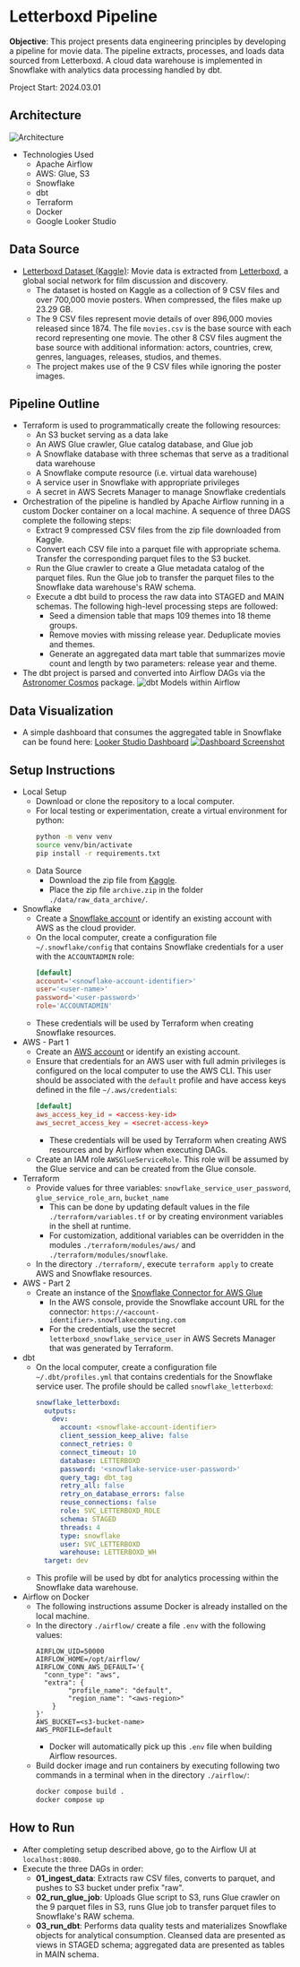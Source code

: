 # Letterboxd Pipeline

**Objective**: This project presents data engineering principles by developing a pipeline for movie data. The pipeline extracts, processes, and loads data sourced from Letterboxd. A cloud data warehouse is implemented in Snowflake with analytics data processing handled by dbt. 

Project Start: 2024.03.01

## Architecture
![Architecture](./images/Architecture.png)
- Technologies Used
  - Apache Airflow
  - AWS: Glue, S3
  - Snowflake
  - dbt
  - Terraform
  - Docker
  - Google Looker Studio

## Data Source
- [Letterboxd Dataset (Kaggle)](https://www.kaggle.com/datasets/gsimonx37/letterboxd): Movie data is extracted from [Letterboxd](https://letterboxd.com/), a global social network for film discussion and discovery.
  - The dataset is hosted on Kaggle as a collection of 9 CSV files and over 700,000 movie posters. When compressed, the files make up 23.29 GB. 
  - The 9 CSV files represent movie details of over 896,000 movies released since 1874. The file `movies.csv` is the base source with each record representing one movie. The other 8 CSV files augment the base source with additional information: actors, countries, crew, genres, languages, releases, studios, and themes. 
  - The project makes use of the 9 CSV files while ignoring the poster images.  

## Pipeline Outline
- Terraform is used to programmatically create the following resources:
  - An S3 bucket serving as a data lake 
  - An AWS Glue crawler, Glue catalog database, and Glue job
  - A Snowflake database with three schemas that serve as a traditional data warehouse
  - A Snowflake compute resource (i.e. virtual data warehouse)
  - A service user in Snowflake with appropriate privileges
  - A secret in AWS Secrets Manager to manage Snowflake credentials
- Orchestration of the pipeline is handled by Apache Airflow running in a custom Docker container on a local machine. A sequence of three DAGS complete the following steps: 
  - Extract 9 compressed CSV files from the zip file downloaded from Kaggle. 
  - Convert each CSV file into a parquet file with appropriate schema. Transfer the corresponding parquet files to the S3 bucket. 
  - Run the Glue crawler to create a Glue metadata catalog of the parquet files. Run the Glue job to transfer the parquet files to the Snowflake data warehouse's RAW schema. 
  - Execute a dbt build to process the raw data into STAGED and MAIN schemas. The following high-level processing steps are followed:
    - Seed a dimension table that maps 109 themes into 18 theme groups.
    - Remove movies with missing release year. Deduplicate movies and themes.
    - Generate an aggregated data mart table that summarizes movie count and length by two parameters: release year and theme. 
- The dbt project is parsed and converted into Airflow DAGs via the [Astronomer Cosmos](https://www.astronomer.io/cosmos/) package. 
![dbt Models within Airflow](./images/dbtModelsInAirflow.png)

## Data Visualization
- A simple dashboard that consumes the aggregated table in Snowflake can be found here: [Looker Studio Dashboard](https://lookerstudio.google.com/s/ongh3z7W-uA)
[![Dashboard Screenshot](./images/DashboardScreenshot.jpg)](https://lookerstudio.google.com/s/ongh3z7W-uA)

## Setup Instructions
- Local Setup
  - Download or clone the repository to a local computer. 
  - For local testing or experimentation, create a virtual environment for python:
    ```bash
    python -m venv venv
    source venv/bin/activate
    pip install -r requirements.txt
    ```
  - Data Source
    - Download the zip file from [Kaggle](https://www.kaggle.com/datasets/gsimonx37/letterboxd).
    - Place the zip file `archive.zip` in the folder `./data/raw_data_archive/`.
- Snowflake
  - Create a [Snowflake account](https://signup.snowflake.com/) or identify an existing account with AWS as the cloud provider.
  - On the local computer, create a configuration file `~/.snowflake/config` that contains Snowflake credentials for a user with the `ACCOUNTADMIN` role:
    ```toml
    [default]
    account='<snowflake-account-identifier>'
    user='<user-name>'
    password='<user-password>'
    role='ACCOUNTADMIN'
    ```
  - These credentials will be used by Terraform when creating Snowflake resources.
- AWS - Part 1
  - Create an [AWS account](https://aws.amazon.com/) or identify an existing account.
  - Ensure that credentials for an AWS user with full admin privileges is configured on the local computer to use the AWS CLI. This user should be associated with the `default` profile and have access keys defined in the file `~/.aws/credentials`: 
    ```toml
    [default]
    aws_access_key_id = <access-key-id>
    aws_secret_access_key = <secret-access-key>
    ```
    - These credentials will be used by Terraform when creating AWS resources and by Airflow when executing DAGs. 
  - Create an IAM role `AWSGlueServiceRole`. This role will be assumed by the Glue service and can be created from the Glue console. 
- Terraform
  - Provide values for three variables: `snowflake_service_user_password`, `glue_service_role_arn`, `bucket_name`
    - This can be done by updating default values in the file `./terraform/variables.tf` or by creating environment variables in the shell at runtime. 
    - For customization, additional variables can be overridden in the modules `./terraform/modules/aws/` and `./terraform/modules/snowflake`.
  - In the directory `./terraform/`, execute `terraform apply` to create AWS and Snowflake resources. 
- AWS - Part 2
  - Create an instance of the [Snowflake Connector for AWS Glue](https://aws.amazon.com/marketplace/pp/prodview-xdyn5il56d7a2)
    - In the AWS console, provide the Snowflake account URL for the connector: 
      `https://<account-identifier>.snowflakecomputing.com`
    - For the credentials, use the secret `letterboxd_snowflake_service_user` in AWS Secrets Manager that was generated by Terraform. 
- dbt
  - On the local computer, create a configuration file `~/.dbt/profiles.yml` that contains  credentials for the Snowflake service user. The profile should be called  `snowflake_letterboxd`:
    ```yaml
    snowflake_letterboxd:
      outputs:
        dev:
          account: <snowflake-account-identifier>
          client_session_keep_alive: false
          connect_retries: 0
          connect_timeout: 10
          database: LETTERBOXD
          password: '<snowflake-service-user-password>'
          query_tag: dbt_tag
          retry_all: false
          retry_on_database_errors: false
          reuse_connections: false
          role: SVC_LETTERBOXD_ROLE
          schema: STAGED
          threads: 4
          type: snowflake
          user: SVC_LETTERBOXD
          warehouse: LETTERBOXD_WH
      target: dev
    ```
  - This profile will be used by dbt for analytics processing within the Snowflake data warehouse. 
- Airflow on Docker
  - The following instructions assume Docker is already installed on the local machine. 
  - In the directory `./airflow/` create a file `.env` with the following values: 
    ```text
    AIRFLOW_UID=50000
    AIRFLOW_HOME=/opt/airflow/
    AIRFLOW_CONN_AWS_DEFAULT='{
      "conn_type": "aws",
      "extra": {
            "profile_name": "default",
            "region_name": "<aws-region>"
        }
    }'
    AWS_BUCKET=<s3-bucket-name>
    AWS_PROFILE=default
    ```
    - Docker will automatically pick up this `.env` file when building Airflow resources. 
  - Build docker image and run containers by executing following two commands in a terminal when in the directory `./airflow/`:
    ```bash
    docker compose build .
    docker compose up
    ```

## How to Run
- After completing setup described above, go to the Airflow UI at `localhost:8080`. 
- Execute the three DAGs in order:
  - **01_ingest_data**: Extracts raw CSV files, converts to parquet, and pushes to S3 bucket under prefix "raw". 
  - **02_run_glue_job**: Uploads Glue script to S3, runs Glue crawler on the 9 parquet files in S3, runs Glue job to transfer parquet files to Snowflake's RAW schema. 
  - **03_run_dbt**: Performs data quality tests and materializes Snowflake objects for analytical consumption. Cleansed data are presented as views in STAGED schema; aggregated data are presented as tables in MAIN schema.
